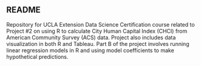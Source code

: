## README

Repository for UCLA Extension Data Science Certification course related to Project #2 on using R to calculate City Human Capital Index (CHCI) from American Community Survey (ACS) data. Project also includes data visualization in both R and Tableau. Part B of the project involves running linear regression models in R and using model coefficients to make hypothetical predictions.
